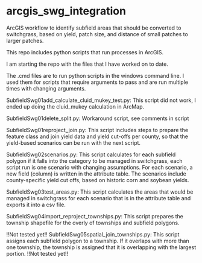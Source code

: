 # arcgis_swg_integration
ArcGIS workflow to identify subfield areas that should be converted to switchgrass, based on yield, patch size, and distance of small patches to larger patches.

This repo includes python scripts that run processes in ArcGIS.

I am starting the repo with the files that I have worked on to date.


The .cmd files are to run python scripts in the windows command line. I used them for scripts that require arguments to pass and are run multiple times with changing arguments.

SubfieldSwg01add_calculate_cluid_mukey_test.py:
This script did not work, I ended up doing the cluid_mukey calculation in ArcMap.

SubfieldSwg01delete_split.py:
Workaround script, see comments in script

SubfieldSwg01reproject_join.py:
This script includes steps to prepare the feature class and join yield data and yield cut-offs per county, so that the yield-based scenarios can be run with the next script.

SubfieldSwg02scenarios.py:
This script calculates for each subfield polygon if it falls into the category to be managed in switchgrass, each script run is one scenario with changing assumptions.
For each scenario, a new field (column) is written in the attribute table.
The scenarios include county-specific yield cut offs, based on historic corn and soybean yields.

SubfieldSwg03test_areas.py:
This script calculates the areas that would be managed in switchgrass for each scenario that is in the attribute table and exports it into a csv file.

SubfieldSwg04import_reproject_townships.py:
This script prepares the township shapefile for the overly of townships and subfield polygons.

!!Not tested yet!!
SubfieldSwg05spatial_join_townships.py:
This script assigns each subfield polygon to a township. If it overlaps with more than one township, the township is assigned that it is overlapping with the largest portion.
!!Not tested yet!!
